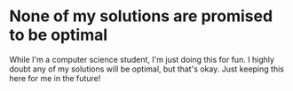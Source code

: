 # None of my solutions are promised to be optimal
While I'm a computer science student, I'm just doing this for fun. I highly doubt any of my solutions will be optimal, but that's okay. Just keeping this here for me in the future!
